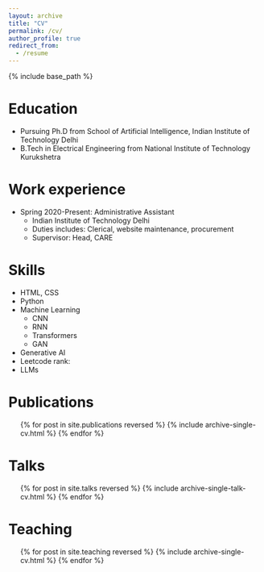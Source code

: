 ```yaml
---
layout: archive
title: "CV"
permalink: /cv/
author_profile: true
redirect_from:
  - /resume
---
```


{% include base_path %}

Education
======
* Pursuing Ph.D from School of Artificial Intelligence, Indian Institute of Technology Delhi
* B.Tech in Electrical Engineering from National Institute of Technology Kurukshetra

Work experience
======
* Spring 2020-Present: Administrative Assistant
  * Indian Institute of Technology Delhi
  * Duties includes: Clerical, website maintenance, procurement
  * Supervisor: Head, CARE
  
Skills
======
* HTML, CSS
* Python
* Machine Learning
  * CNN
  * RNN
  * Transformers
  * GAN
* Generative AI
* Leetcode rank:
* LLMs

Publications
======
  <ul>{% for post in site.publications reversed %}
    {% include archive-single-cv.html %}
  {% endfor %}</ul>
  
Talks
======
  <ul>{% for post in site.talks reversed %}
    {% include archive-single-talk-cv.html  %}
  {% endfor %}</ul>
  
Teaching
======
  <ul>{% for post in site.teaching reversed %}
    {% include archive-single-cv.html %}
  {% endfor %}</ul>
  

